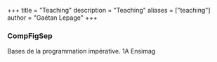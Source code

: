 +++
title = "Teaching"
description = "Teaching"
aliases = ["teaching"]
author = "Gaétan Lepage"
+++


### CompFigSep
Bases de la programmation impérative.
1A Ensimag
